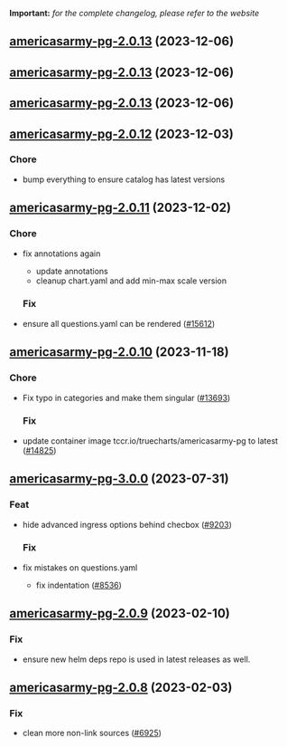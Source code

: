 **Important:**
*for the complete changelog, please refer to the website*




## [americasarmy-pg-2.0.13](https://github.com/truecharts/charts/compare/americasarmy-pg-2.0.12...americasarmy-pg-2.0.13) (2023-12-06)




## [americasarmy-pg-2.0.13](https://github.com/truecharts/charts/compare/americasarmy-pg-2.0.12...americasarmy-pg-2.0.13) (2023-12-06)




## [americasarmy-pg-2.0.13](https://github.com/truecharts/charts/compare/americasarmy-pg-2.0.12...americasarmy-pg-2.0.13) (2023-12-06)




## [americasarmy-pg-2.0.12](https://github.com/truecharts/charts/compare/americasarmy-pg-2.0.11...americasarmy-pg-2.0.12) (2023-12-03)

### Chore

- bump everything to ensure catalog has latest versions
  
  


## [americasarmy-pg-2.0.11](https://github.com/truecharts/charts/compare/americasarmy-pg-2.0.10...americasarmy-pg-2.0.11) (2023-12-02)

### Chore

- fix annotations again
  - update annotations
  - cleanup chart.yaml and add min-max scale version
  
  ### Fix

- ensure all questions.yaml can be rendered ([#15612](https://github.com/truecharts/charts/issues/15612))
  
  










## [americasarmy-pg-2.0.10](https://github.com/truecharts/charts/compare/americasarmy-pg-3.0.0...americasarmy-pg-2.0.10) (2023-11-18)

### Chore

- Fix typo in categories and make them singular ([#13693](https://github.com/truecharts/charts/issues/13693))
  
  ### Fix

- update container image tccr.io/truecharts/americasarmy-pg to latest ([#14825](https://github.com/truecharts/charts/issues/14825))
  
  



## [americasarmy-pg-3.0.0](https://github.com/truecharts/charts/compare/americasarmy-pg-2.0.9...americasarmy-pg-3.0.0) (2023-07-31)

### Feat

- hide advanced ingress options behind checbox ([#9203](https://github.com/truecharts/charts/issues/9203))
  
  ### Fix

- fix mistakes on questions.yaml
  - fix indentation ([#8536](https://github.com/truecharts/charts/issues/8536))
  
  


## [americasarmy-pg-2.0.9](https://github.com/truecharts/charts/compare/americasarmy-pg-2.0.8...americasarmy-pg-2.0.9) (2023-02-10)

### Fix

- ensure new helm deps repo is used in latest releases as well.
  
  


## [americasarmy-pg-2.0.8](https://github.com/truecharts/charts/compare/americasarmy-pg-2.0.7...americasarmy-pg-2.0.8) (2023-02-03)

### Fix

-  clean more non-link sources ([#6925](https://github.com/truecharts/charts/issues/6925))
  
  


